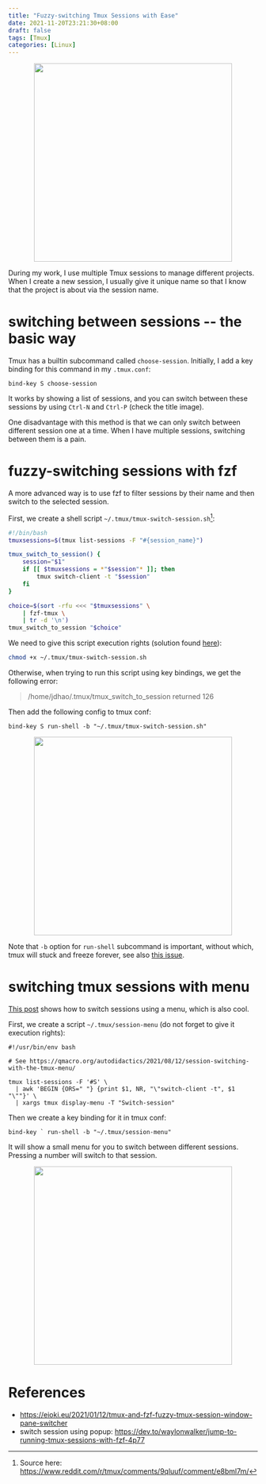 ```yaml
---
title: "Fuzzy-switching Tmux Sessions with Ease"
date: 2021-11-20T23:21:30+08:00
draft: false
tags: [Tmux]
categories: [Linux]
---
```


<p align="center">
<img src="https://blog-resource-1257868508.file.myqcloud.com/202111211332634.png" width="400">
</p>

During my work, I use multiple Tmux sessions to manage different projects. When
I create a new session, I usually give it unique name so that I know that the
project is about via the session name.

<!--more-->

# switching between sessions -- the basic way

Tmux has a builtin subcommand called `choose-session`. Initially, I add a key
binding for this command in my `.tmux.conf`:

```
bind-key S choose-session
```

It works by showing a list of sessions, and you can switch between these
sessions by using `Ctrl-N` and `Ctrl-P` (check the title image).

One disadvantage with this method is that we can only switch between different
session one at a time. When I have multiple sessions, switching between them is
a pain.

# fuzzy-switching sessions with fzf

A more advanced way is to use fzf to filter sessions by their name and then
switch to the selected session.

First, we create a shell script `~/.tmux/tmux-switch-session.sh`[^1]:

```bash
#!/bin/bash
tmuxsessions=$(tmux list-sessions -F "#{session_name}")

tmux_switch_to_session() {
    session="$1"
    if [[ $tmuxsessions = *"$session"* ]]; then
        tmux switch-client -t "$session"
    fi
}

choice=$(sort -rfu <<< "$tmuxsessions" \
    | fzf-tmux \
    | tr -d '\n')
tmux_switch_to_session "$choice"
```

We need to give this script execution rights (solution found [here](https://stackoverflow.com/a/10038458/6064933)):

```bash
chmod +x ~/.tmux/tmux-switch-session.sh
```

Otherwise, when trying to run this script using key bindings, we get the
following error:

> /home/jdhao/.tmux/tmux_switch_to_session returned 126

Then add the following config to tmux conf:

```tmux
bind-key S run-shell -b "~/.tmux/tmux-switch-session.sh"
```

<p align="center">
<img src="https://blog-resource-1257868508.file.myqcloud.com/202111211430279.png" width="400">
</p>


Note that `-b` option for `run-shell` subcommand is important, without which,
tmux will stuck and freeze forever, see also [this issue](https://stackoverflow.com/q/61799181/6064933).

# switching tmux sessions with menu

[This post](https://qmacro.org/autodidactics/2021/08/12/session-switching-with-the-tmux-menu/) shows how to switch sessions using a menu, which is also cool.

First, we create a script `~/.tmux/session-menu` (do not forget to give it
execution rights):

```tmux
#!/usr/bin/env bash

# See https://qmacro.org/autodidactics/2021/08/12/session-switching-with-the-tmux-menu/

tmux list-sessions -F '#S' \
  | awk 'BEGIN {ORS=" "} {print $1, NR, "\"switch-client -t", $1 "\""}' \
  | xargs tmux display-menu -T "Switch-session"
```

Then we create a key binding for it in tmux conf:

```tmux
bind-key ` run-shell -b "~/.tmux/session-menu"
```

It will show a small menu for you to switch between different sessions.
Pressing a number will switch to that session.

<p align="center">
<img src="https://blog-resource-1257868508.file.myqcloud.com/202111211429780.png" width="400">
</p>


# References

+ https://eioki.eu/2021/01/12/tmux-and-fzf-fuzzy-tmux-session-window-pane-switcher
+ switch session using popup: https://dev.to/waylonwalker/jump-to-running-tmux-sessions-with-fzf-4p77

[^1]: Source here: https://www.reddit.com/r/tmux/comments/9qluuf/comment/e8bml7m/
